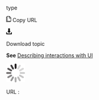 # 

type

![Copy URL](media/type/Copy.png)
Copy URL

![Download](media/type/Download.png)

Download topic

**See** [Describing interactions with UI](https://worldready.cloudapp.net/Styleguide/Read?id=2700&topicid=26472)

![In progress](media/type/activity-large.gif)

URL :
